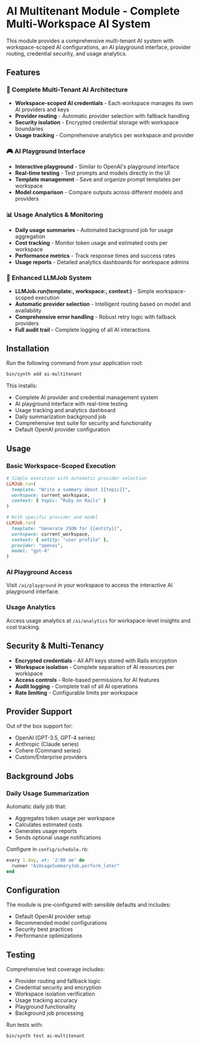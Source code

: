 # AI Multitenant Module - Complete Multi-Workspace AI System

This module provides a comprehensive multi-tenant AI system with workspace-scoped AI configurations, an AI playground interface, provider routing, credential security, and usage analytics.

## Features

### 🏢 Complete Multi-Tenant AI Architecture

- **Workspace-scoped AI credentials** - Each workspace manages its own AI providers and keys
- **Provider routing** - Automatic provider selection with fallback handling  
- **Security isolation** - Encrypted credential storage with workspace boundaries
- **Usage tracking** - Comprehensive analytics per workspace and provider

### 🎮 AI Playground Interface

- **Interactive playground** - Similar to OpenAI's playground interface
- **Real-time testing** - Test prompts and models directly in the UI
- **Template management** - Save and organize prompt templates per workspace
- **Model comparison** - Compare outputs across different models and providers

### 📊 Usage Analytics & Monitoring

- **Daily usage summaries** - Automated background job for usage aggregation
- **Cost tracking** - Monitor token usage and estimated costs per workspace
- **Performance metrics** - Track response times and success rates
- **Usage reports** - Detailed analytics dashboards for workspace admins

### 🔧 Enhanced LLMJob System

- **LLMJob.run(template:, workspace:, context:)** - Simple workspace-scoped execution
- **Automatic provider selection** - Intelligent routing based on model and availability
- **Comprehensive error handling** - Robust retry logic with fallback providers
- **Full audit trail** - Complete logging of all AI interactions

## Installation

Run the following command from your application root:

```bash
bin/synth add ai-multitenant
```

This installs:
- Complete AI provider and credential management system
- AI playground interface with real-time testing
- Usage tracking and analytics dashboard
- Daily summarization background job
- Comprehensive test suite for security and functionality
- Default OpenAI provider configuration

## Usage

### Basic Workspace-Scoped Execution

```ruby
# Simple execution with automatic provider selection
LLMJob.run(
  template: "Write a summary about {{topic}}",
  workspace: current_workspace,
  context: { topic: "Ruby on Rails" }
)

# With specific provider and model
LLMJob.run(
  template: "Generate JSON for {{entity}}",
  workspace: current_workspace,
  context: { entity: "user profile" },
  provider: "openai",
  model: "gpt-4"
)
```

### AI Playground Access

Visit `/ai/playground` in your workspace to access the interactive AI playground interface.

### Usage Analytics

Access usage analytics at `/ai/analytics` for workspace-level insights and cost tracking.

## Security & Multi-Tenancy

- **Encrypted credentials** - All API keys stored with Rails encryption
- **Workspace isolation** - Complete separation of AI resources per workspace
- **Access controls** - Role-based permissions for AI features
- **Audit logging** - Complete trail of all AI operations
- **Rate limiting** - Configurable limits per workspace

## Provider Support

Out of the box support for:
- OpenAI (GPT-3.5, GPT-4 series)
- Anthropic (Claude series)
- Cohere (Command series)
- Custom/Enterprise providers

## Background Jobs

### Daily Usage Summarization

Automatic daily job that:
- Aggregates token usage per workspace
- Calculates estimated costs
- Generates usage reports
- Sends optional usage notifications

Configure in `config/schedule.rb`:
```ruby
every 1.day, at: '2:00 am' do
  runner "AiUsageSummaryJob.perform_later"
end
```

## Configuration

The module is pre-configured with sensible defaults and includes:
- Default OpenAI provider setup
- Recommended model configurations
- Security best practices
- Performance optimizations

## Testing

Comprehensive test coverage includes:
- Provider routing and fallback logic
- Credential security and encryption
- Workspace isolation verification
- Usage tracking accuracy
- Playground functionality
- Background job processing

Run tests with:
```bash
bin/synth test ai-multitenant
```